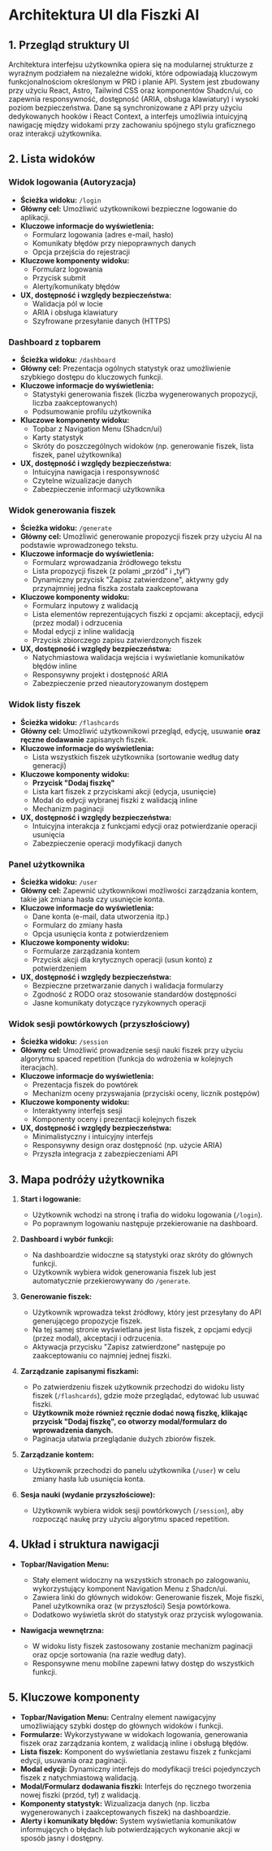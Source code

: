 # Architektura UI dla Fiszki AI

## 1. Przegląd struktury UI

Architektura interfejsu użytkownika opiera się na modularnej strukturze z wyraźnym podziałem na niezależne widoki, które odpowiadają kluczowym funkcjonalnościom określonym w PRD i planie API. System jest zbudowany przy użyciu React, Astro, Tailwind CSS oraz komponentów Shadcn/ui, co zapewnia responsywność, dostępność (ARIA, obsługa klawiatury) i wysoki poziom bezpieczeństwa. Dane są synchronizowane z API przy użyciu dedykowanych hooków i React Context, a interfejs umożliwia intuicyjną nawigację między widokami przy zachowaniu spójnego stylu graficznego oraz interakcji użytkownika.

## 2. Lista widoków

### Widok logowania (Autoryzacja)
- **Ścieżka widoku:** `/login`
- **Główny cel:** Umożliwić użytkownikowi bezpieczne logowanie do aplikacji.
- **Kluczowe informacje do wyświetlenia:** 
  - Formularz logowania (adres e-mail, hasło)
  - Komunikaty błędów przy niepoprawnych danych
  - Opcja przejścia do rejestracji
- **Kluczowe komponenty widoku:** 
  - Formularz logowania
  - Przycisk submit
  - Alerty/komunikaty błędów
- **UX, dostępność i względy bezpieczeństwa:** 
  - Walidacja pól w locie
  - ARIA i obsługa klawiatury
  - Szyfrowane przesyłanie danych (HTTPS)

### Dashboard z topbarem
- **Ścieżka widoku:** `/dashboard`
- **Główny cel:** Prezentacja ogólnych statystyk oraz umożliwienie szybkiego dostępu do kluczowych funkcji.
- **Kluczowe informacje do wyświetlenia:** 
  - Statystyki generowania fiszek (liczba wygenerowanych propozycji, liczba zaakceptowanych)
  - Podsumowanie profilu użytkownika
- **Kluczowe komponenty widoku:** 
  - Topbar z Navigation Menu (Shadcn/ui)
  - Karty statystyk
  - Skróty do poszczególnych widoków (np. generowanie fiszek, lista fiszek, panel użytkownika)
- **UX, dostępność i względy bezpieczeństwa:** 
  - Intuicyjna nawigacja i responsywność
  - Czytelne wizualizacje danych
  - Zabezpieczenie informacji użytkownika

### Widok generowania fiszek
- **Ścieżka widoku:** `/generate`
- **Główny cel:** Umożliwić generowanie propozycji fiszek przy użyciu AI na podstawie wprowadzonego tekstu.
- **Kluczowe informacje do wyświetlenia:** 
  - Formularz wprowadzania źródłowego tekstu
  - Lista propozycji fiszek (z polami „przód” i „tył”)
  - Dynamiczny przycisk "Zapisz zatwierdzone", aktywny gdy przynajmniej jedna fiszka została zaakceptowana
- **Kluczowe komponenty widoku:** 
  - Formularz inputowy z walidacją
  - Lista elementów reprezentujących fiszki z opcjami: akceptacji, edycji (przez modal) i odrzucenia
  - Modal edycji z inline walidacją
  - Przycisk zbiorczego zapisu zatwierdzonych fiszek
- **UX, dostępność i względy bezpieczeństwa:** 
  - Natychmiastowa walidacja wejścia i wyświetlanie komunikatów błędów inline
  - Responsywny projekt i dostępność ARIA
  - Zabezpieczenie przed nieautoryzowanym dostępem

### Widok listy fiszek
- **Ścieżka widoku:** `/flashcards`
- **Główny cel:** Umożliwić użytkownikowi przegląd, edycję, usuwanie **oraz ręczne dodawanie** zapisanych fiszek.
- **Kluczowe informacje do wyświetlenia:** 
  - Lista wszystkich fiszek użytkownika (sortowanie według daty generacji)
- **Kluczowe komponenty widoku:** 
  - **Przycisk "Dodaj fiszkę"**
  - Lista kart fiszek z przyciskami akcji (edycja, usunięcie)
  - Modal do edycji wybranej fiszki z walidacją inline
  - Mechanizm paginacji
- **UX, dostępność i względy bezpieczeństwa:** 
  - Intuicyjna interakcja z funkcjami edycji oraz potwierdzanie operacji usunięcia
  - Zabezpieczenie operacji modyfikacji danych

### Panel użytkownika
- **Ścieżka widoku:** `/user`
- **Główny cel:** Zapewnić użytkownikowi możliwości zarządzania kontem, takie jak zmiana hasła czy usunięcie konta.
- **Kluczowe informacje do wyświetlenia:** 
  - Dane konta (e-mail, data utworzenia itp.)
  - Formularz do zmiany hasła
  - Opcja usunięcia konta z potwierdzeniem
- **Kluczowe komponenty widoku:** 
  - Formularze zarządzania kontem
  - Przycisk akcji dla krytycznych operacji (usun konto) z potwierdzeniem
- **UX, dostępność i względy bezpieczeństwa:** 
  - Bezpieczne przetwarzanie danych i walidacja formularzy
  - Zgodność z RODO oraz stosowanie standardów dostępności
  - Jasne komunikaty dotyczące ryzykownych operacji

### Widok sesji powtórkowych (przyszłościowy)
- **Ścieżka widoku:** `/session`
- **Główny cel:** Umożliwić prowadzenie sesji nauki fiszek przy użyciu algorytmu spaced repetition (funkcja do wdrożenia w kolejnych iteracjach).
- **Kluczowe informacje do wyświetlenia:** 
  - Prezentacja fiszek do powtórek
  - Mechanizm oceny przyswajania (przyciski oceny, licznik postępów)
- **Kluczowe komponenty widoku:** 
  - Interaktywny interfejs sesji
  - Komponenty oceny i prezentacji kolejnych fiszek
- **UX, dostępność i względy bezpieczeństwa:** 
  - Minimalistyczny i intuicyjny interfejs
  - Responsywny design oraz dostępność (np. użycie ARIA)
  - Przyszła integracja z zabezpieczeniami API

## 3. Mapa podróży użytkownika

1. **Start i logowanie:**
   - Użytkownik wchodzi na stronę i trafia do widoku logowania (`/login`).
   - Po poprawnym logowaniu następuje przekierowanie na dashboard.

2. **Dashboard i wybór funkcji:**
   - Na dashboardzie widoczne są statystyki oraz skróty do głównych funkcji.
   - Użytkownik wybiera widok generowania fiszek lub jest automatycznie przekierowywany do `/generate`.

3. **Generowanie fiszek:**
   - Użytkownik wprowadza tekst źródłowy, który jest przesyłany do API generującego propozycje fiszek.
   - Na tej samej stronie wyświetlana jest lista fiszek, z opcjami edycji (przez modal), akceptacji i odrzucenia.
   - Aktywacja przycisku "Zapisz zatwierdzone" następuje po zaakceptowaniu co najmniej jednej fiszki.

4. **Zarządzanie zapisanymi fiszkami:**
   - Po zatwierdzeniu fiszek użytkownik przechodzi do widoku listy fiszek (`/flashcards`), gdzie może przeglądać, edytować lub usuwać fiszki.
   - **Użytkownik może również ręcznie dodać nową fiszkę, klikając przycisk "Dodaj fiszkę", co otworzy modal/formularz do wprowadzenia danych.**
   - Paginacja ułatwia przeglądanie dużych zbiorów fiszek.

5. **Zarządzanie kontem:**
   - Użytkownik przechodzi do panelu użytkownika (`/user`) w celu zmiany hasła lub usunięcia konta.

6. **Sesja nauki (wydanie przyszłościowe):**
   - Użytkownik wybiera widok sesji powtórkowych (`/session`), aby rozpocząć naukę przy użyciu algorytmu spaced repetition.

## 4. Układ i struktura nawigacji

- **Topbar/Navigation Menu:** 
  - Stały element widoczny na wszystkich stronach po zalogowaniu, wykorzystujący komponent Navigation Menu z Shadcn/ui.
  - Zawiera linki do głównych widoków: Generowanie fiszek, Moje fiszki, Panel użytkownika oraz (w przyszłości) Sesja powtórkowa.
  - Dodatkowo wyświetla skrót do statystyk oraz przycisk wylogowania.

- **Nawigacja wewnętrzna:**
  - W widoku listy fiszek zastosowany zostanie mechanizm paginacji oraz opcje sortowania (na razie według daty).
  - Responsywne menu mobilne zapewni łatwy dostęp do wszystkich funkcji.

## 5. Kluczowe komponenty

- **Topbar/Navigation Menu:** Centralny element nawigacyjny umożliwiający szybki dostęp do głównych widoków i funkcji.
- **Formularze:** Wykorzystywane w widokach logowania, generowania fiszek oraz zarządzania kontem, z walidacją inline i obsługą błędów.
- **Lista fiszek:** Komponent do wyświetlania zestawu fiszek z funkcjami edycji, usuwania oraz paginacji.
- **Modal edycji:** Dynamiczny interfejs do modyfikacji treści pojedynczych fiszek z natychmiastową walidacją.
- **Modal/Formularz dodawania fiszki:** Interfejs do ręcznego tworzenia nowej fiszki (przód, tył) z walidacją.
- **Komponenty statystyk:** Wizualizacja danych (np. liczba wygenerowanych i zaakceptowanych fiszek) na dashboardzie.
- **Alerty i komunikaty błędów:** System wyświetlania komunikatów informujących o błędach lub potwierdzających wykonanie akcji w sposób jasny i dostępny.